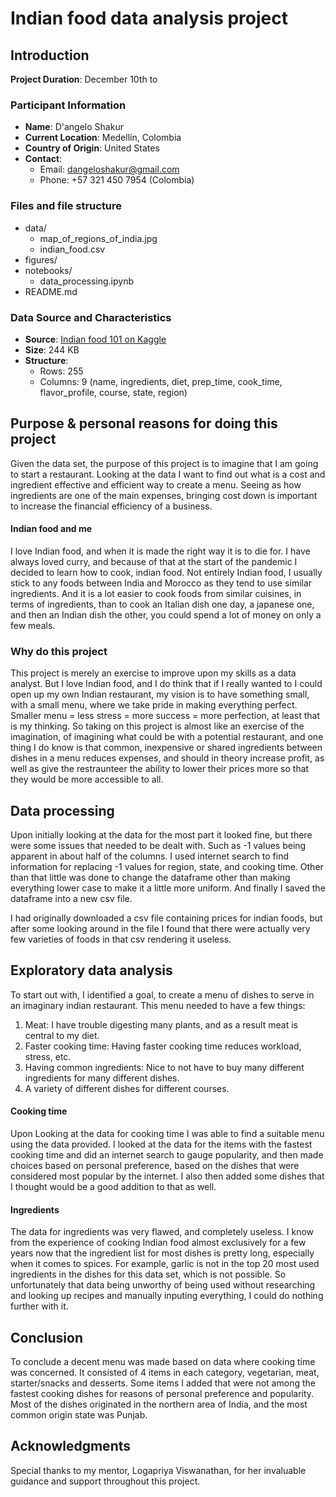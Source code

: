 # Indian food data analysis project

## Introduction
**Project Duration**: December 10th to

### Participant Information
- **Name**: D'angelo Shakur
- **Current Location**: Medellín, Colombia
- **Country of Origin**: United States
- **Contact**: 
  - Email: dangeloshakur@gmail.com
  - Phone: +57 321 450 7954 (Colombia)

### Files and file structure
- data/
    - map_of_regions_of_india.jpg
    - indian_food.csv
- figures/
- notebooks/
    - data_processing.ipynb
- README.md

### Data Source and Characteristics
- **Source**: [Indian food 101 on Kaggle](https://www.kaggle.com/datasets/nehaprabhavalkar/indian-food-101)
- **Size**: 244 KB
- **Structure**:
  - Rows: 255
  - Columns: 9 (name, ingredients, diet, prep_time, cook_time, flavor_profile, course, state, region)

## Purpose & personal reasons for doing this project
Given the data set, the purpose of this project is to imagine that I am going to start a restaurant.
Looking at the data I want to find out what is a cost and ingredient effective and efficient way
to create a menu. Seeing as how ingredients are one of the main expenses, bringing cost down is important to
increase the financial efficiency of a business.

#### Indian food and me
I love Indian food, and when it is made the right way it is to die for. 
I have always loved curry, and because of that at the start of the pandemic I decided to learn how to cook, indian food.
Not entirely Indian food, I usually stick to any foods between India and Morocco as they tend to use similar ingredients.
And it is a lot easier to cook foods from similar cuisines, in terms of ingredients, than to cook an Italian dish one day, a japanese one, 
and then an Indian dish the other, you could spend a lot of money on only a few meals.

### Why do this project
This project is merely an exercise to improve upon my skills as a data analyst. But I love Indian food, and I do think that if I really
wanted to I could open up my own Indian restaurant, my vision is to have something small, with a small menu, where we take pride in
making everything perfect. Smaller menu = less stress = more success = more perfection, at least that is my thinking. So taking on this project
is almost like an exercise of the imagination, of imagining what could be with a potential restaurant, and one thing I do know is that common, inexpensive
or shared ingredients between dishes in a menu reduces expenses, and should in theory increase profit, as well as give the restraunteer the ability to 
lower their prices more so that they would be more accessible to all.

## Data processing
Upon initially looking at the data for the most part it looked fine, but there were some issues that needed to be dealt with. Such as -1 values being apparent in about half of the columns. I used internet search to find information for replacing -1 values for region, state, and cooking time. Other than that little was done to change the dataframe other than making everything lower case to make it a little more uniform. And finally I saved the dataframe into a new csv file.

I had originally downloaded a csv file containing prices for indian foods, but after some looking around in the file I found that there were actually very few varieties of foods in that csv rendering it useless.

## Exploratory data analysis
To start out with, I identified a goal, to create a menu of dishes to serve in an imaginary indian restaurant. This menu needed to have a few things:
1. Meat: I have trouble digesting many plants, and as a result meat is central to my diet.
2. Faster cooking time: Having faster cooking time reduces workload, stress, etc.
3. Having common ingredients: Nice to not have to buy many different ingredients for many different dishes.
4. A variety of different dishes for different courses.

#### Cooking time
Upon Looking at the data for cooking time I was able to find a suitable menu using the data provided. I looked at the data for the items with the fastest cooking time and did an internet search to gauge popularity, and then made choices based on personal preference, based on the dishes that were considered most popular by the internet. I also then added some dishes that I thought would be a good addition to that as well.

#### Ingredients
The data for ingredients was very flawed, and completely useless. I know from the experience of cooking Indian food almost exclusively for a few years now that the ingredient list for most dishes is pretty long, especially when it comes to spices. For example, garlic is not in the top 20 most used ingredients in the dishes for this data set, which is not possible. So unfortunately that data being unworthy of being used without researching and looking up recipes and manually inputing everything, I could do nothing further with it.

## Conclusion
To conclude a decent menu was made based on data where cooking time was concerned. It consisted of 4 items in each category, vegetarian, meat, starter/snacks and desserts. Some items I added that were not among the fastest cooking dishes for reasons of personal preference and popularity. Most of the dishes originated in the northern area of India, and the most common origin state was Punjab.

## Acknowledgments
Special thanks to my mentor, Logapriya Viswanathan, for her invaluable guidance and support throughout this project.
